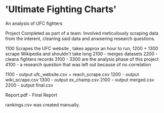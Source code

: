 # 'Ultimate Fighting Charts'
An analysis of UFC fighters

Project Completed as part of a team. Involved meticulously scraping data from the interent, cleaning said data and anwsering research questions.

1100  Scrapes the UFC website , takes approx an hour to run,
1200 + 1300 scrape Wikipedia and shouldn't take long
2100 - merges datasets
2200 - cleans fighters records
3100 - 3300 are the analysis phase of this project
4100 - a research question that was left out because of no correlation


1100 - output ufc_website.csv + reach_scrape.csv
1200 - output wiki_scrape.csv
1300 - output ex_champ.csv
2100 - output merged.csv
2200 - output final.csv

Report.pdf - Final Report

rankings.csv was created manually.
